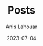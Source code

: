---
title: "Posts"
description: 'My personal projects and examples'
date: '2023-07-04'
author: Anis Lahouar
---